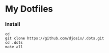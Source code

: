 # My Dotfiles


### Install
```
cd
git clone https://github.com/djosix/.dots.git
cd .dots
make all
```

